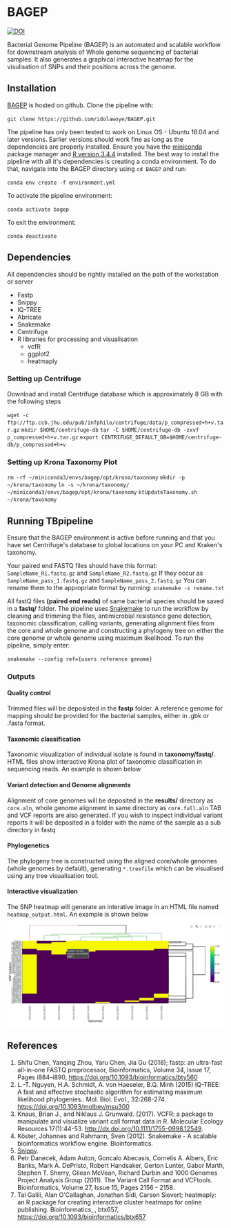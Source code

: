 # BAGEP
[![DOI](https://zenodo.org/badge/DOI/10.5281/zenodo.3731118.svg)](https://doi.org/10.5281/zenodo.3731118)

Bacterial Genome Pipeline (BAGEP) is an automated and scalable workflow for downstream analysis of Whole genome sequencing of bacterial samples. It also generates a graphical interactive heatmap for the visulisation of SNPs and their positions across the genome.
## Installation
[BAGEP](https://github.com/idolawoye/BAGEP.git) is hosted on github. 
Clone the pipeline with:

`git clone https://github.com/idolawoye/BAGEP.git`

The pipeline has only been tested to work on Linux OS - Ubuntu 16.04 and later versions. Earlier versions should work fine as long as the dependencies are properly installed. Ensure you have the [miniconda](https://conda.io/docs/user-guide/install/linux.html) package manager and [R version 3.4.4](https://cran.r-project.org/src/base/R-3/R-3.4.4.tar.gz) installed.
The best way to install the pipeline with all it's dependencies is creating a conda environment. To do that, navigate into the BAGEP directory using `cd BAGEP` and run:

`conda env create -f environment.yml`

To activate the pipeline environment:

`conda activate bagep`

To exit the environment:

`conda deactivate`

## Dependencies
All dependencies should be rightly installed on the path of the workstation or server
* Fastp 
* Snippy 
* IQ-TREE 
* Abricate
* Snakemake
* Centrifuge
* R libraries for processing and visualisation
  - vcfR
  - ggplot2
  - heatmaply

### Setting up Centrifuge
Download and install Centrifuge database which is approximately 8 GB with the following steps

`wget -c ftp://ftp.ccb.jhu.edu/pub/infphilo/centrifuge/data/p_compressed+h+v.tar.gz`
`mkdir $HOME/centrifuge-db`
`tar -C $HOME/centrifuge-db -zxvf p_compressed+h+v.tar.gz`
`export CENTRIFUGE_DEFAULT_DB=$HOME/centrifuge-db/p_compressed+h+v`

### Setting up Krona Taxonomy Plot
`rm -rf ~/miniconda3/envs/bagep/opt/krona/taxonomy`
`mkdir -p ~/krona/taxonomy`
`ln -s ~/krona/taxonomy/ ~/miniconda3/envs/bagep/opt/krona/taxonomy`
`ktUpdateTaxonomy.sh ~/krona/taxonomy`

## Running TBpipeline
Ensure that the BAGEP environment is active before running and that you have set Centrifuge's database to global locations on your PC and Kraken's taxonomy.

Your paired end FASTQ files should have this format:
``SampleName_R1.fastq.gz`` and ``SampleName_R2.fastq.gz``
If they occur as ``SampleName_pass_1.fastq.gz`` and ``SampleName_pass_2.fastq.gz``
You can rename them to the appropriate format by running:
`snakemake -s rename.txt`

All fastQ files **(paired end reads)** of same bacterial species should be saved in a **fastq/** folder. The pipeline uses [Snakemake](https://snakemake.readthedocs.io/en/stable/index.html) to run the workflow by cleaning and trimming the files, antimicrobial resistance gene detection, taxonomic classification, calling variants, generating alignment files from the core and whole genome and constructing a phylogeny tree on either the core genome or whole genome using maximum likelihood. To run the pipeline, simply enter:


`snakemake --config ref={users reference genome}` 

### Outputs
#### Quality control
Trimmed files will be deposisted in the **fastp** folder. A reference genome for mapping should be provided for the bacterial samples, either in .gbk or .fasta format.
#### Taxonomic classification
Taxonomic visualization of individual isolate is found in **taxonomy/fastq/**. HTML files show interactive Krona plot of taxonomic classification in sequencing reads. An example is shown below
#### Variant detection and Genome alignments
Alignment of core genomes will be deposited in the **results/** directory as `core.aln`, whole genome alignment in same directory as `core.full.aln` TAB and VCF reports are also generated. If you wish to inspect individual variant reports it will be deposited in a folder with the name of the sample as a sub directory in fastq
#### Phylogenetics
The phylogeny tree is constructed using the aligned core/whole genomes (whole genomes by default), generating `*.treefile` which can be visualised using any tree visualisation tool.
#### Interactive visualization
The SNP heatmap will generate an interative image in an HTML file named `heatmap_output.html`. An example is shown below
![SNP heatmap](https://github.com/idolawoye/BAGEP/blob/master/data/Screenshot%20from%202019-10-14%2014-34-03.png)

## References 
1. Shifu Chen, Yanqing Zhou, Yaru Chen, Jia Gu (2018); fastp: an ultra-fast all-in-one FASTQ preprocessor, Bioinformatics, Volume 34, Issue 17, Pages i884–i890, https://doi.org/10.1093/bioinformatics/bty560
2. L.-T. Nguyen, H.A. Schmidt, A. von Haeseler, B.Q. Minh (2015) IQ-TREE: A fast and effective stochastic algorithm for estimating maximum likelihood phylogenies.. Mol. Biol. Evol., 32:268-274. https://doi.org/10.1093/molbev/msu300
3. Knaus, Brian J., and Niklaus J. Grunwald. (2017). VCFR: a package to manipulate and visualize variant call format data in R. Molecular Ecology Resources 17(1):44-53. http://dx.doi.org/10.1111/1755-0998.12549.
3. Köster, Johannes and Rahmann, Sven (2012). Snakemake - A scalable bioinformatics workflow engine. Bioinformatics.
5. [Snippy](https://github.com/tseemann/snippy).
6. Petr Danecek, Adam Auton, Goncalo Abecasis, Cornelis A. Albers, Eric Banks, Mark A. DePristo, Robert Handsaker, Gerton Lunter, Gabor Marth, Stephen T. Sherry, Gilean McVean, Richard Durbin and 1000 Genomes Project Analysis Group (2011). The Variant Call Format and VCFtools. Bioinformatics, Volume 27, Issue 15, Pages 2156 - 2158.
7. Tal Galili, Alan O'Callaghan, Jonathan Sidi, Carson Sievert; heatmaply: an R package for creating interactive cluster heatmaps for online publishing. Bioinformatics, , btx657, https://doi.org/10.1093/bioinformatics/btx657
